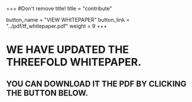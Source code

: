 +++
#Don't remove title!
title = "contribute"

button_name = "VIEW WHITEPAPER"
button_link = "../pdf/tf_whitepaper.pdf"
weight = 9
+++
# WE HAVE UPDATED THE THREEFOLD WHITEPAPER.
## YOU CAN DOWNLOAD IT THE PDF BY CLICKING THE BUTTON BELOW.
 
